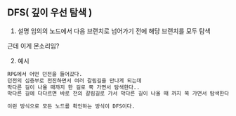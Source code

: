 ## DFS( 깊이 우선 탐색  )

1. 설명
임의의 노드에서 다음 브랜치로 넘어가기 전에 해당 브랜치를 모두 탐색

근데 이게 몬소리임?

2. 예시

```sh
RPG에서 어떤 던전을 들어갔다.
던전의 심층부로 전진하면서 여러 갈림길을 만나게 되는데
막다른 길이 나올 때까지 한 길로 쭉 가면서 탐색한다..
막다른 길에 다다르면 바로 전의 갈림길로 가서 막다른 길이 나올 때 까지 쭉 가면서 탐색한다.

이런 방식으로 모든 노드를 확인하는 방식이 DFS이다.
```